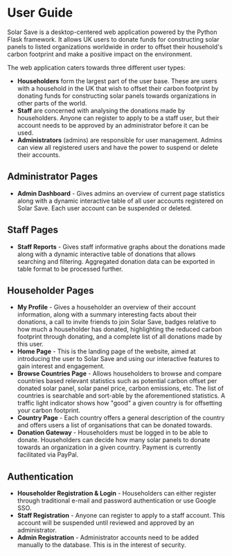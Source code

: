 # User Guide

Solar Save is a desktop-centered web application powered by the Python Flask framework. It allows UK users to donate funds for constructing solar panels to listed organizations worldwide in order to offset their household's carbon footprint and make a positive impact on the environment.

The web application caters towards three different user types:
- __Householders__ form the largest part of the user base. These are users with a household in the UK that wish to offset their carbon footprint by donating funds for constructing solar panels towards organizations in other parts of the world.
- __Staff__ are concerned with analysing the donations made by householders. Anyone can register to apply to be a staff user, but their account needs to be approved by an administrator before it can be used.
- __Administrators__ (admins) are responsible for user management. Admins can view all registered users and have the power to suspend or delete their accounts.

## Administrator Pages

- __Admin Dashboard__ - Gives admins an overview of current page statistics along with a dynamic interactive table of all user accounts registered on Solar Save. Each user account can be suspended or deleted.


## Staff Pages

- __Staff Reports__ - Gives staff informative graphs about the donations made along with a dynamic interactive table of donations that allows searching and filtering. Aggregated donation data can be exported in table format to be processed further.


## Householder Pages

- __My Profile__ - Gives a householder an overview of their account information, along with a summary interesting facts about their donations, a call to invite friends to join Solar Save, badges relative to how much a householder has donated, highlighting the reduced carbon footprint through donating, and a complete list of all donations made by this user.
- __Home Page__ - This is the landing page of the website, aimed at introducing the user to Solar Save and using our interactive features to gain interest and engagement.
- __Browse Countries Page__ - Allows householders to browse and compare countries based relevant statistics such as potential carbon offset per donated solar panel, solar panel price, carbon emissions, etc. The list of countries is searchable and sort-able by the aforementioned statistics. A traffic light indicator shows how "good" a given country is for offsetting your carbon footprint.
- __Country Page__ - Each country offers a general description of the country and offers users a list of organisations that can be donated towards.
- __Donation Gateway__ - Householders must be logged in to be able to donate. Householders can decide how many solar panels to donate towards an organization in a given country. Payment is currently facilitated via PayPal.


## Authentication

- __Householder Registration & Login__ - Householders can either register through traditional e-mail and password authentication or use Google SSO.
- __Staff Registration__ - Anyone can register to apply to a staff account. This account will be suspended until reviewed and approved by an administrator.
- __Admin Registration__ - Administrator accounts need to be added manually to the database. This is in the interest of security.

